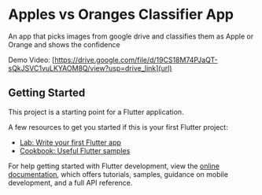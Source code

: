# Apples vs Oranges Classifier App

An app that picks images from google drive and classifies them as Apple or Orange and shows the confidence

Demo Video: [https://drive.google.com/file/d/19CS18M74PJaQT-sQkJSVC1vuLKYAOM8Q/view?usp=drive_link](url)

## Getting Started

This project is a starting point for a Flutter application.

A few resources to get you started if this is your first Flutter project:

- [Lab: Write your first Flutter app](https://docs.flutter.dev/get-started/codelab)
- [Cookbook: Useful Flutter samples](https://docs.flutter.dev/cookbook)

For help getting started with Flutter development, view the
[online documentation](https://docs.flutter.dev/), which offers tutorials,
samples, guidance on mobile development, and a full API reference.
